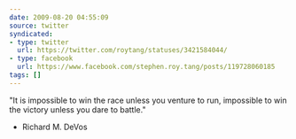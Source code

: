 ```yaml
---
date: 2009-08-20 04:55:09
source: twitter
syndicated:
- type: twitter
  url: https://twitter.com/roytang/statuses/3421584044/
- type: facebook
  url: https://www.facebook.com/stephen.roy.tang/posts/119728060185
tags: []
---
```


"It is impossible to win the race unless you venture to run, impossible to win the victory unless you dare to battle."

- Richard M. DeVos